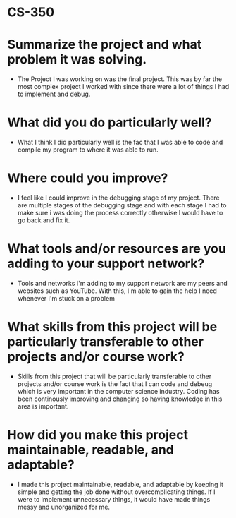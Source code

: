# CS-350

# Summarize the project and what problem it was solving.
- The Project I was working on was the final project. This was by far the most complex project I worked with since there were a lot of things I had to implement and debug. 
# What did you do particularly well?
- What I think I did particularly well is the fac that I was able to code and compile my program to where it was able to run. 
# Where could you improve?
- I feel like I could improve in the debugging stage of my project. There are multiple stages of the debugging stage and with each stage I had to make sure i was doing the process correctly otherwise I would have to go back and fix it.
# What tools and/or resources are you adding to your support network?
- Tools and networks I'm adding to my support network are my peers and websites such as YouTube. With this, I'm able to gain the help I need whenever I'm stuck on a problem
# What skills from this project will be particularly transferable to other projects and/or course work?
- Skills from this project that will be particularly transferable to other projects and/or course work is the fact that I can code and debeug which is very important in the computer science industry. Coding has been continously improving and changing so having knowledge in this area is important.
# How did you make this project maintainable, readable, and adaptable?
- I made this project maintainable, readable, and adaptable by keeping it simple and getting the job done without overcomplicating things. If I were to implement unnecessary things, it would have made things messy and unorganized for me. 
